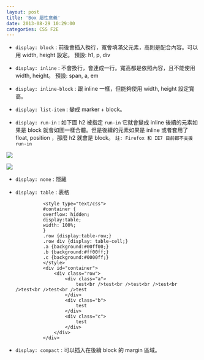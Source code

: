 ```yaml
---
layout: post
title: 'Box 屬性意義'
date: 2013-08-29 10:29:00
categories: CSS F2E
---
```


* `display: block` : 前後會插入換行，寬會填滿父元素，高則是配合內容。可以用 width, height 設定。
  預設: h1, p, div
  
* `display: inline` : 不會換行，會連成一行。寬高都是依照內容，且不能使用 width, height。
  預設: span, a, em
  
* `display: inline-block` : 跟 inline 一樣，但能夠使用 width, height 設定寬高。

* `display: list-item` : 變成 marker + block。

* `display: run-in` : 如下圖 h2 被指定 `run-in` 它就會變成 inline 後續的元素如果是 block 就會如圖一樣合體。但是後續的元素如果是 inline 或者套用了 float, position ，那麼 h2 就會是 block。 `註: Firefox 和 IE7 目前都不支援 run-in`

![](http://i.imgur.com/5PjwcM2.png)

![](http://i.imgur.com/ewaSw1j.png)

* `display: none` : 隱藏

* `display: table` : 表格

				<style type="text/css">
				#container {
				overflow: hidden;
				display:table;
				width: 100%;
				}
				.row {display:table-row;}
				.row div {display: table-cell;}
				.a {background:#00ff00;}
				.b {background:#ff00ff;}
				.c {background:#0000ff;}
				</style>
				<div id="container">
					<div class="row">
 						<div class="a">
							test<br />test<br />test<br />test<br />test<br />test<br />test
						</div>
						<div class="b">
							test
						</div>
						<div class="c">
							test
						</div>
					</div>
				</div>

* `display: compact` : 可以插入在後續 block 的 margin 區域。